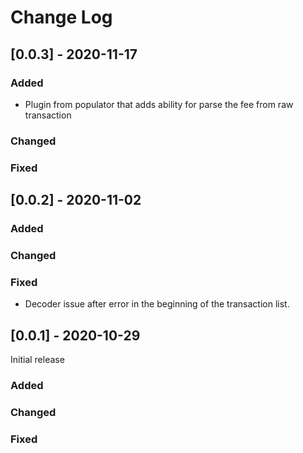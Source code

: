 # Change Log

## [0.0.3] - 2020-11-17

### Added
- Plugin from populator that adds ability for parse the fee from raw transaction
### Changed
### Fixed

## [0.0.2] - 2020-11-02

### Added
### Changed
### Fixed
- Decoder issue after error in the beginning of the transaction list.

## [0.0.1] - 2020-10-29

Initial release

### Added
### Changed
### Fixed

